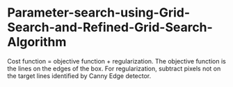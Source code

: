 # Parameter-search-using-Grid-Search-and-Refined-Grid-Search-Algorithm
Cost function = objective function + regularization. The objective function is the lines on the edges of the box. For regularization, subtract pixels not on the target lines identified by Canny Edge detector.
